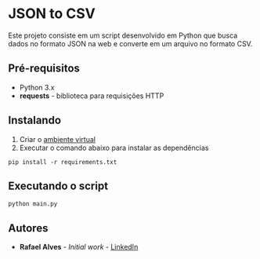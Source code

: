 # JSON to CSV

Este projeto consiste em um script desenvolvido em Python que busca dados no formato JSON na web e converte em um arquivo no formato CSV.

## Pré-requisitos

* Python 3.x
* **requests** - biblioteca para requisições HTTP

## Instalando
1. Criar o [ambiente virtual](https://docs.python.org/pt-br/3/tutorial/venv.html)
2. Executar o comando abaixo para instalar as dependências
```
pip install -r requirements.txt
```

## Executando o script

```
python main.py
```

## Autores

* **Rafael Alves** - *Initial work* - [LinkedIn](https://www.linkedin.com/in/rbalves192/)
